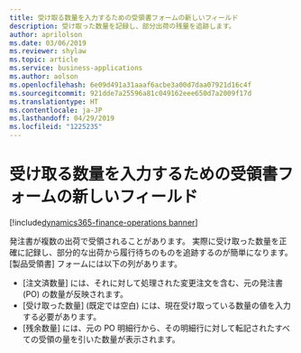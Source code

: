 ```yaml
---
title: 受け取る数量を入力するための受領書フォームの新しいフィールド
description: 受け取った数量を記録し、部分出荷の残量を追跡します。
author: aprilolson
ms.date: 03/06/2019
ms.reviewer: shylaw
ms.topic: article
ms.service: business-applications
ms.author: aolson
ms.openlocfilehash: 6e09d491a31aaaf6acbe3a00d7daa07921d16c4f
ms.sourcegitcommit: 921dde7a25596a81c049162eee650d7a2009f17d
ms.translationtype: HT
ms.contentlocale: ja-JP
ms.lasthandoff: 04/29/2019
ms.locfileid: "1225235"
---
```

# <a name="new-field-on-receipt-form-for-entering-quantity-to-receive"></a>受け取る数量を入力するための受領書フォームの新しいフィールド 
[!include[dynamics365-finance-operations banner](../includes/dynamics365-finance-operations.md)]


発注書が複数の出荷で受領されることがあります。 実際に受け取った数量を正確に記録し、部分的な出荷から履行待ちのものを追跡するのが簡単になります。 [製品受領書] フォームには以下の列があります。

- [注文済数量] には、それに対して処理された変更注文を含む、元の発注書 (PO) の数量が反映されます。
- \[受け取った数量\] (既定では空白) には、現在受け取っている数量の値を入力する必要があります。
- [残余数量] には、元の PO 明細行から、その明細行に対して転記されたすべての受領の量を引いた数量が表示されます。

